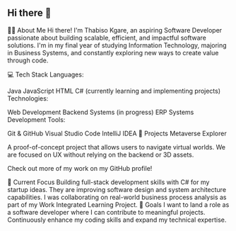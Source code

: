 ## Hi there 👋

👨‍💻 About Me
Hi there! I'm Thabiso Kgare, an aspiring Software Developer passionate about building scalable, efficient, and impactful software solutions. I'm in my final year of studying Information Technology, majoring in Business Systems, and constantly exploring new ways to create value through code.

💻 Tech Stack
Languages:

Java
JavaScript
HTML
C# (currently learning and implementing projects)
Technologies:

Web Development
Backend Systems (in progress)
ERP Systems
Development Tools:

Git & GitHub
Visual Studio Code
IntelliJ IDEA
📂 Projects
Metaverse Explorer

A proof-of-concept project that allows users to navigate virtual worlds.
We are focused on UX without relying on the backend or 3D assets.

Check out more of my work on my GitHub profile!

🎯 Current Focus
Building full-stack development skills with C# for my startup ideas.
They are improving software design and system architecture capabilities.
I was collaborating on real-world business process analysis as part of my Work Integrated Learning Project.
🌟 Goals
I want to land a role as a software developer where I can contribute to meaningful projects.
Continuously enhance my coding skills and expand my technical expertise.
